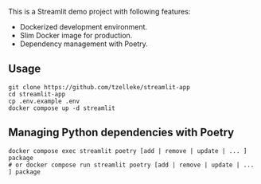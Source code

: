 This is a Streamlit demo project with following features:

- Dockerized development environment.
- Slim Docker image for production.
- Dependency management with Poetry.

## Usage

```shell
git clone https://github.com/tzelleke/streamlit-app
cd streamlit-app
cp .env.example .env
docker compose up -d streamlit
```

## Managing Python dependencies with Poetry

```shell
docker compose exec streamlit poetry [add | remove | update | ... ] package
# or docker compose run streamlit poetry [add | remove | update | ... ] package
```
